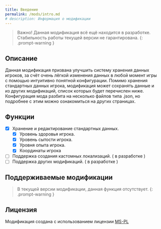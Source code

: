 ```yaml
---
title: Введение
permalink: /mods/intro.md
# description: Информация о модификации
---
```


> Важно! Данная модификация всё ещё находится в разработке.
> Стабильность работы текущей версии не гарантирована.
{: .prompt-warning }

## Описание

Данная модификация призвана улучшить систему хранения данных игроков, за счёт очень лёгкой изменения данных в любой момент игры с помощью интуитивно понятной конфигурации. 
Помимо хранения стандартных данных игрока, модификация может сохранять данные и из других модификаций, список которых будет перечислен ниже.
Конфигурация мода разбита на несколько файлов типа .json, но подробнее с этим можно ознакомиться на других страницах.

## Функции

- [x] Хранение и редактирование стандартных данных.
  - [x] Уровень здоровья игрока.
  - [x] Уровень сытости игрока.
  - [x] Уровня опыта игрока.
  - [x] Координаты игрока
- [ ] Поддержка создания кастомных локализаций. ( в разработке )
- [ ] Поддержка других модификаций. ( в разработке )

## Поддерживаемые модификации

> В текущей версии модификации, данная функция отсутствует.
{: .prompt-warning }

## Лицензия

Модификация создана с использованием лицензии [MS-PL](https://opensource.org/license/ms-pl-html)

